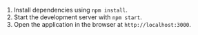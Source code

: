 

1. Install dependencies using `npm install`.
2. Start the development server with `npm start`.
3. Open the application in the browser at `http://localhost:3000`.

